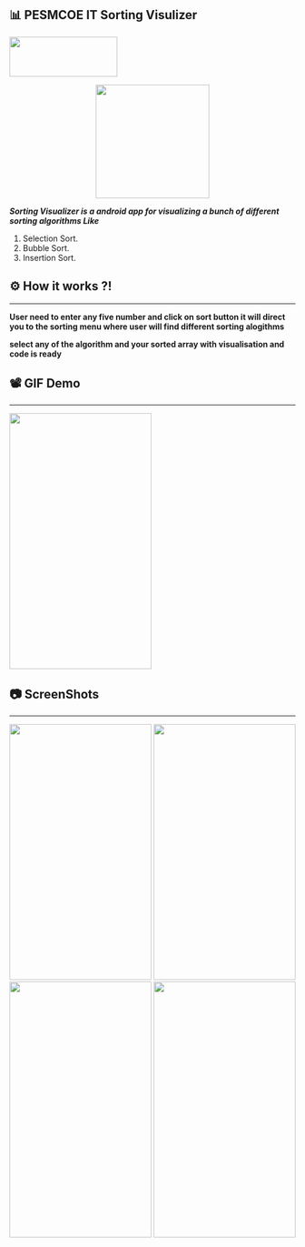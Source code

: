 ## 📊 PESMCOE IT Sorting Visulizer 

[<img src = "https://user-images.githubusercontent.com/89351750/185594285-8244c3e4-3a05-46fd-a907-fac475daa197.png" width="190" height="70">](https://www.amazon.com/dp/B0B8WC2PJ3/ref=apps_sf_sta)
<div align="center">
<img src="https://user-images.githubusercontent.com/89351750/183245113-c6056159-a0c9-4411-8f29-91d3b6ffe3d7.png"  width="200" height="200">
</div>


**_Sorting Visualizer is a android app for visualizing a bunch of different sorting algorithms Like_**
1. Selection Sort.
2. Bubble Sort.
3. Insertion Sort.

## ⚙ How it works ?!
-------------------
**User need to enter any five number and click on sort button it will direct you to the sorting menu where user will find different sorting alogithms**

**select any of the algorithm and your sorted array with visualisation and code is ready**

## 📽 GIF Demo
--------------
<img src="https://user-images.githubusercontent.com/89351750/183246340-72be9338-ea9e-44fd-81a6-9834f15f6e45.gif"  width="250" height="450">

## 📷 ScreenShots 
------------------
<div>

<img src="https://user-images.githubusercontent.com/89351750/183246425-ed1bbe71-3ded-412e-baf6-ee339bb2d2a3.jpeg"  width="250" height="450">
<img src="https://user-images.githubusercontent.com/89351750/183246428-1a6754c3-5f76-4915-bbec-1589161fa5c3.jpeg"  width="250" height="450">
<img src="https://user-images.githubusercontent.com/89351750/183246432-0cbf6a23-c1fe-424d-946e-7c0fecb8f7da.jpeg"  width="250" height="450">
<img src="https://user-images.githubusercontent.com/89351750/183246409-86f76e13-b54d-4ad1-97d8-26332254eeb3.jpeg"  width="250" height="450">
</div>
